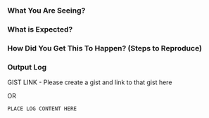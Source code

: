 <!--

REPORTING A SECURITY FINDING?
Stop, this is not the correct place to provide a security disclosure.
Please go to https://docs.chocolatey.org/en-us/information/security for the proper disclosure process.

BEFORE YOU SUBMIT AN ISSUE:

Ensure you have read over Submitting Issues -
https://github.com/chocolatey/choco#submitting-issues

DO NOT CREATE ISSUES FOR PACKAGES. Read over Submitting Issues.

DO NOT CREATE AN ISSUE FOR A QUESTION - questions are better served as email or chat.
- email - http://groups.google.com/group/chocolatey
- chat - https://gitter.im/chocolatey/choco

DELETE EVERYTHING IN THIS COMMENT BLOCK

TEMPLATE FOR BUG REPORTS:
-->

### What You Are Seeing?

### What is Expected?

### How Did You Get This To Happen? (Steps to Reproduce)

### Output Log
<!--
When including the log information, please ensure you have run the command with --debug --verbose. It provides important information for determining an issue

- Make sure there is no sensitive data shared.
- We need ALL output, not just what you may believe is relevant.
- We need ALL OUTPUT (including the configuration information), see https://gist.github.com/ferventcoder/b1300b91c167c8ac8205#file-error-txt-L1-L41 for what we need.
- If it is hard to reproduce with debug/verbose, the log file already logs with those parameters, just grab the relevant section from the log file (in the logs directory of your Chocolatey install).
-->

GIST LINK - Please create a gist and link to that gist here

OR

~~~sh
PLACE LOG CONTENT HERE
~~~

<!--
TEMPLATE FOR FEATURE REQUESTS:

It's a blank slate, have fun!
-->
